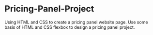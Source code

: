 # Pricing-Panel-Project
Using HTML and CSS to create a pricing panel website page.
Use some basis of HTML and CSS flexbox to design a pricing panel project.
